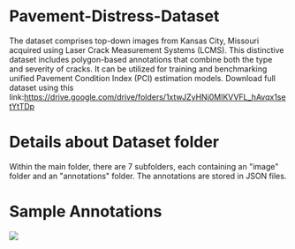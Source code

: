 # Pavement-Distress-Dataset
The dataset comprises top-down images from Kansas City, Missouri acquired using Laser Crack Measurement Systems (LCMS). 
This distinctive dataset includes polygon-based annotations that combine both the type and severity of cracks. 
It can be utilized for training and benchmarking unified Pavement Condition Index (PCI) estimation models.
Download full dataset using this link:https://drive.google.com/drive/folders/1xtwJZyHNj0MlKVVFL_hAvqx1setYtTDp

# Details about Dataset folder
Within the main folder, there are 7 subfolders, each containing an "image" folder and an "annotations" folder. 
The annotations are stored in JSON files. 

# Sample Annotations

![](https://github.com/neemajakisa/Pavement-Distress-Dataset/blob/main/sample_annts.gif)
